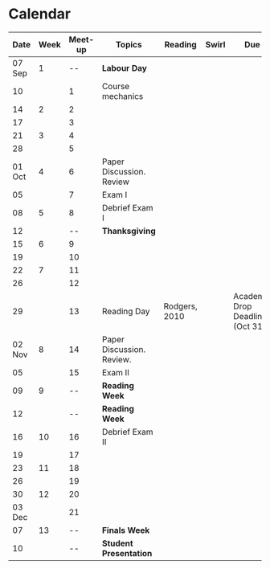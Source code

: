 # Calendar 


Date   |Week|Meet-up | Topics  | Reading | Swirl | Due
-------|----|------|---------|---------|--------------------|---|      
07 Sep |1 |--| **Labour Day**  |  |  |  |  
10     |	|1 | Course mechanics |  |  |  |   
14     |2 |2 |  |  |  |  |   
17     |	|3 |  |  |  |  |   
21     |3	|4 |  |  |  |  |   
28     |	|5 |  |  |  |  |   
01 Oct |4	|6 |Paper Discussion. Review  |  |  |  |       	
05     |	|7 |Exam I  |  |  | |     
08     |5	|8 |Debrief Exam I  |  |  | |     	
12     |	|--| **Thanksgiving**  |  |  | |    
15     |6	|9 |  |  |  |  |   
19     | 	|10|  |  |  |  |   
22     |7	|11|  |  |  |  |    
26     |	|12|  |  |  |  | 
29     |	|13| Reading Day | Rodgers, 2010  |  | Academic Drop Deadline (Oct 31)  | 
02 Nov |8	|14| Paper Discussion. Review.  |  |  |  |      	
05     |	|15| Exam II |  |  |  |   
09     |9	|--| **Reading Week**  |  |  |  |   
12     |	|--| **Reading Week** |  |  |  |   
16     |10|16| Debrief Exam II |  |  |  |   
19     |	|17|  |  |  |  |   
23     |11|18|  |  |  |  |   
26     |	|19|  |  |  |  |   
30     |12|20|  |  |  |  |   
03 Dec |	|21|  |  |  |  |   
07     |13|--| **Finals Week**  |  |  |  |   
10     |  |--| **Student Presentation**  |  |  |  |   